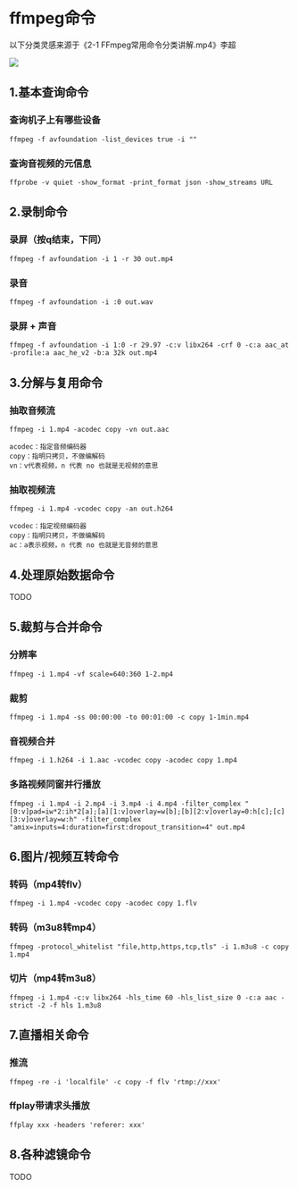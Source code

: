 
# ffmpeg命令

以下分类灵感来源于《2-1 FFmpeg常用命令分类讲解.mp4》李超

![](https://raw.githubusercontent.com/peteryuanpan/notebook/master/FFMPEG/ffmpeg%E5%91%BD%E4%BB%A4%E5%88%86%E7%B1%BB.png)

## 1.基本查询命令

### 查询机子上有哪些设备

```
ffmpeg -f avfoundation -list_devices true -i ""
```

### 查询音视频的元信息

```
ffprobe -v quiet -show_format -print_format json -show_streams URL
```

## 2.录制命令

### 录屏（按q结束，下同）

```
ffmpeg -f avfoundation -i 1 -r 30 out.mp4
```

### 录音

```
ffmpeg -f avfoundation -i :0 out.wav
```

### 录屏 + 声音

```
ffmpeg -f avfoundation -i 1:0 -r 29.97 -c:v libx264 -crf 0 -c:a aac_at -profile:a aac_he_v2 -b:a 32k out.mp4
```

## 3.分解与复用命令

### 抽取音频流

```
ffmpeg -i 1.mp4 -acodec copy -vn out.aac

acodec：指定音频编码器
copy：指明只拷贝，不做编解码
vn：v代表视频，n 代表 no 也就是无视频的意思
```

### 抽取视频流

```
ffmpeg -i 1.mp4 -vcodec copy -an out.h264

vcodec：指定视频编码器
copy：指明只拷贝，不做编解码
ac：a表示视频，n 代表 no 也就是无音频的意思
```

## 4.处理原始数据命令

TODO

## 5.裁剪与合并命令

### 分辨率

```
ffmpeg -i 1.mp4 -vf scale=640:360 1-2.mp4
```

### 裁剪

```
ffmpeg -i 1.mp4 -ss 00:00:00 -to 00:01:00 -c copy 1-1min.mp4
```

### 音视频合并

```
ffmpeg -i 1.h264 -i 1.aac -vcodec copy -acodec copy 1.mp4
```

### 多路视频同窗并行播放

```
ffmpeg -i 1.mp4 -i 2.mp4 -i 3.mp4 -i 4.mp4 -filter_complex "[0:v]pad=iw*2:ih*2[a];[a][1:v]overlay=w[b];[b][2:v]overlay=0:h[c];[c][3:v]overlay=w:h" -filter_complex "amix=inputs=4:duration=first:dropout_transition=4" out.mp4
```

## 6.图片/视频互转命令

### 转码（mp4转flv）

```
ffmpeg -i 1.mp4 -vcodec copy -acodec copy 1.flv
```

### 转码（m3u8转mp4）

```
ffmpeg -protocol_whitelist "file,http,https,tcp,tls" -i 1.m3u8 -c copy 1.mp4
```

### 切片（mp4转m3u8）

```
ffmpeg -i 1.mp4 -c:v libx264 -hls_time 60 -hls_list_size 0 -c:a aac -strict -2 -f hls 1.m3u8
```

## 7.直播相关命令

### 推流

```
ffmpeg -re -i 'localfile' -c copy -f flv 'rtmp://xxx'
```

### ffplay带请求头播放

```
ffplay xxx -headers 'referer: xxx'
```

## 8.各种滤镜命令

TODO
